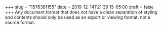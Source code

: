 +++
slug = "1576381155"
date = 2019-12-14T21:39:15-05:00
draft = false
+++
Any document format that does not have a clean separation of styling and contents should only be used as an export or viewing format, not a source format.